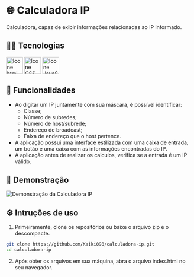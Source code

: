 # 🌐 Calculadora IP

<p>Calculadora, capaz de exibir informações relacionadas ao IP informado.</p>

## 👨‍💻 Tecnologias

<div>
  <img height="45em" width="auto" src="https://cdn.jsdelivr.net/gh/devicons/devicon@latest/icons/html5/html5-original.svg" alt="Ícone html"/>  
  <img height="45em" width="auto" src="https://cdn.jsdelivr.net/gh/devicons/devicon@latest/icons/css3/css3-original.svg" alt="Ícone CSS" />
  <img height="45em" width="auto" src="https://cdn.jsdelivr.net/gh/devicons/devicon@latest/icons/javascript/javascript-original.svg" alt="Ícone JavaScript" />       
</div>

## 🔨 Funcionalidades

- Ao digitar um IP juntamente com sua máscara, é possível identificar: 
  	- Classe;
	- Número de subredes;
	- Número de host/subrede;
	- Endereço de broadcast;
	- Faixa de endereço que o host pertence.
- A aplicação possui uma interface estilizada com uma caixa de entrada, um botão e uma caixa com as informações encontradas do IP.
- A aplicação antes de realizar os calculos, verifica se a entrada é um IP válido.

## 📸 Demonstração

![Demonstração da Calculadora IP](caminho/para/sua/imagem.png)

## ⚙️ Intruções de uso

1. Primeiramente, clone os repositórios ou baixe o arquivo zip e o descompacte.
```sh
git clone https://github.com/Kaiki098/calculadora-ip.git
cd calculadora-ip
```
2. Após obter os arquivos em sua máquina, abra o arquivo index.html no seu navegador.
